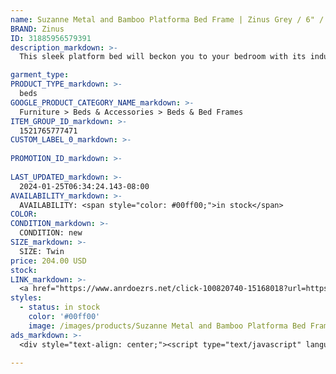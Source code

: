 ```yaml
---
name: Suzanne Metal and Bamboo Platforma Bed Frame | Zinus Grey / 6" / Twin
BRAND: Zinus
ID: 31885956579391
description_markdown: >-
  This sleek platform bed will beckon you to your bedroom with its industrial design. It’s accented with elegantly finished bamboo and backed by durable steel, so it’s as sturdy as it is stylish. This GOOD DESIGN™ Award Winner is also one of our bestsellers, earning praise for its durable structure and all-in-one-box packaging.

garment_type:
PRODUCT_TYPE_markdown: >-
  beds
GOOGLE_PRODUCT_CATEGORY_NAME_markdown: >-
  Furniture > Beds & Accessories > Beds & Bed Frames
ITEM_GROUP_ID_markdown: >-
  1521765777471
CUSTOM_LABEL_0_markdown: >-
  
PROMOTION_ID_markdown: >-
  
LAST_UPDATED_markdown: >-
  2024-01-25T06:34:24.143-08:00
AVAILABILITY_markdown: >-
  AVAILABILITY: <span style="color: #00ff00;">in stock</span>
COLOR:
CONDITION_markdown: >-
  CONDITION: new
SIZE_markdown: >-
  SIZE: Twin
price: 204.00 USD
stock: 
LINK_markdown: >-
  <a href="https://www.anrdoezrs.net/click-100820740-15168018?url=https%3A%2F%2Fwww.zinus.com%2Fproducts%2Fsuzanne-platforma-bed-frame%3Fvariant%3D31885956579391" target="_blank" style="display: inline-block; padding: 10px 20px; font-size: 16px; text-align: center; text-decoration: none; cursor: pointer; border: 1px solid #3498db; color: #3498db; background-color: #fff; border-radius: 5px; transition: background-color 0.3s;">Go to Product</a>
styles:
  - status: in stock
    color: '#00ff00'
    image: /images/products/Suzanne Metal and Bamboo Platforma Bed Frame _ Zinus Grey _ 6_ _ Twin/SuzanneMetalandWoodPlatforma6BedFrameIndustrialHEROGreyWeb_1.jpg
ads_markdown: >-
  <div style="text-align: center;"><script type="text/javascript" language="javascript" src="https://www.anrdoezrs.net/placeholder-52386694?target=_top&mouseover=N"></script></div>

---
```

